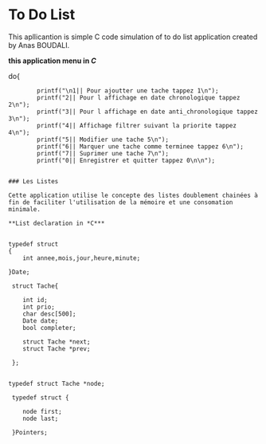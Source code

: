 # To Do List

This apllicantion is simple C code simulation of to do list application created by Anas BOUDALI.

**this application menu in *C***

do{

            printf("\n1|| Pour ajoutter une tache tappez 1\n");
            printf("2|| Pour l affichage en date chronologique tappez 2\n");
            printf("3|| Pour l affichage en date anti_chronologique tappez 3\n");
            printf("4|| Affichage filtrer suivant la priorite tappez 4\n");
            printf("5|| Modifier une tache 5\n");
            printf("6|| Marquer une tache comme terminee tappez 6\n");
            printf("7|| Suprimer une tache 7\n");
            printf("0|| Enregistrer et quitter tappez 0\n\n");

```

### Les Listes

Cette application utilise le concepte des listes doublement chainées à fin de faciliter l'utilisation de la mémoire et une consomation minimale.

**List declaration in *C***


typedef struct
{
    int annee,mois,jour,heure,minute;

}Date;

 struct Tache{

    int id;
    int prio;
    char desc[500];
    Date date;
    bool completer;

    struct Tache *next;
    struct Tache *prev;

 };


typedef struct Tache *node;

 typedef struct {

    node first;
    node last;

 }Pointers;


```

